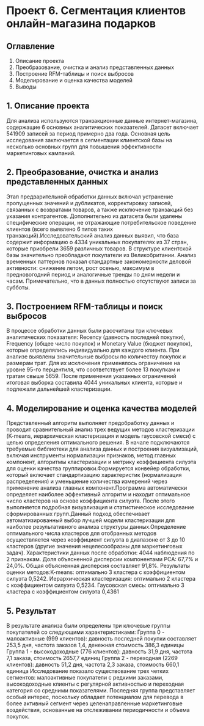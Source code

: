 # Проект 6. Сегментация клиентов онлайн-магазина подарков

## Оглавление
1. Описание проекта
2. Преобразование, очистка и анализ представленных данных
3. Построение RFM-таблицы и поиск выбросов
4. Моделирование и оценка качества моделей
5. Выводы
## 1. Описание проекта
Для анализа используются транзакционные данные интернет-магазина, содержащие 6 основных аналитических показателей. Датасет включает 541909 записей за период примерно два года. Основная цель исследования заключается в сегментации клиентской базы на несколько основных групп для повышения эффективности маркетинговых кампаний.
## 2.  Преобразование, очистка и анализ представленных данных
Этап предварительной обработки данных включал устранение пропущенных значений и дубликатов, корректировку записей, связанных с возвратами товаров, а также исключение транзакций без указания контрагентов. Дополнительно из датасета были удалены специфические операции, не отражающие потребительское поведение клиентов (всего выявлено 6 типов таких транзакций).Исследовательский анализ данных выявил, что база содержит информацию о 4334 уникальных покупателях из 37 стран, которые приобрели 3659 различных товаров. В структуре клиентской базы значительно преобладают покупатели из Великобритании. Анализ временных паттернов показал стандартные закономерности деловой активности: снижение летом, рост осенью, максимум в предновогодний период и аналогичные тренды по дням недели и часам. Примечательно, что в данных полностью отсутствуют записи за субботы.
## 3.  Построением RFM-таблицы и поиск выбросов
В процессе обработки данных были рассчитаны три ключевых аналитических показателя: Recency (давность последней покупки), Frequency (общее число покупок) и Monetary Value (бюджет покупок), которые определялись индивидуально для каждого клиента. При анализе выявлены значительные выбросы по количеству покупок и размерам трат. Для их исключения применялось ограничение на уровне 95-го перцентиля, что соответствует более 13 покупкам и тратам свыше 5659. После применения указанных ограничений итоговая выборка составила 4044 уникальных клиента, которые и подлежали дальнейшей кластеризации.
## 4.  Моделирование и оценка качества моделей
Представленный алгоритм выполняет предобработку данных и проводит сравнительный анализ трех ведущих методов кластеризации (K-means, иерархическая кластеризация и модель гаусовской смеси) с целью определения оптимального решения. В начале подключаются требуемые библиотеки для анализа данных и построения визуализаций, включая инструменты нормализации признаков, метод главных компонент, алгоритмы кластеризации и метрику коэффициента силуэта для оценки качества группировки.Формируется конвейер обработки, который включает стандартизацию характеристик (нормализация распределения) и уменьшение количества измерений через применение анализа главных компонент.Программа автоматически определяет наиболее эффективный алгоритм и находит оптимальное число кластеров на основе коэффициента силуэта. После этого выполняется подробная визуализация и статистическое исследование сформированных групп.Данный подход обеспечивает автоматизированный выбор лучшей модели кластеризации для наиболее результативного анализа структуры данных.Определение оптимального числа кластеров для отобранных методов осуществляется через коэффициент силуэта в диапазоне от 3 до 10 кластеров (другие значения нецелесообразны для маркетинговых задач).
Характеристики данных после обработки: 4044 наблюдения по 2 признакам. Доля объясненной дисперсии компонентами PCA: 67,7% и 24,0%. Общая объясненная дисперсия составляет 91,8%. Результаты оценки методов:K-means: оптимально 3 кластера с коэффициентом силуэта 0,5242. Иерархическая кластеризация: оптимально 2 кластера с коэффициентом силуэта 0,5234.  Гаусовская смесь: оптимально 3 кластера с коэффициентом силуэта 0,4361
## 5.  Результат
В результате анализа были определены три ключевые группы покупателей со следующими характеристиками:
Группа 0 - малоактивные (999 клиентов): давность последней покупки составляет 253,5 дня, частота заказов 1,4, денежная стоимость 386,3 единицы
Группа 1 - высокодоходные (776 клиентов): давность 31,9 дня, частота 7,1 заказа, стоимость 2657,7 единиц
Группа 2 - переходная (2269 клиентов): давность 51,2 дня, частота 2,3 заказа, стоимость 660,1 единица
Исследование показало существование трех четких сегментов: малоактивные покупатели с редкими заказами, высокодоходные клиенты с регулярной активностью и переходная категория со средними показателями. Последняя группа представляет особый интерес, поскольку обладает потенциалом для перевода в более активный сегмент через целенаправленные маркетинговые воздействия, основанные на отслеживании периодичности и объема покупок.